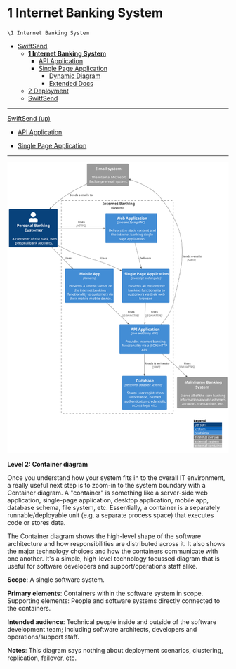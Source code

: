 # 1 Internet Banking System

`\1 Internet Banking System`

* [SwiftSend](../README.md)
  * [**1 Internet Banking System**](../1%20Internet%20Banking%20System/README.md)
    * [API Application](../1%20Internet%20Banking%20System/API%20Application/README.md)
    * [Single Page Application](../1%20Internet%20Banking%20System/Single%20Page%20Application/README.md)
      * [Dynamic Diagram](../1%20Internet%20Banking%20System/Single%20Page%20Application/Dynamic%20Diagram/README.md)
      * [Extended Docs](../1%20Internet%20Banking%20System/Single%20Page%20Application/Extended%20Docs/README.md)
  * [2 Deployment](../2%20Deployment/README.md)
  * [SwitfSend](../SwitfSend/README.md)

---

[SwiftSend (up)](../README.md)

- [API Application](../1%20Internet%20Banking%20System/API%20Application/README.md)

- [Single Page Application](../1%20Internet%20Banking%20System/Single%20Page%20Application/README.md)

---

![diagram](system.svg)

**Level 2: Container diagram**

Once you understand how your system fits in to the overall IT environment, a really useful next step is to zoom-in to the system boundary with a Container diagram. A "container" is something like a server-side web application, single-page application, desktop application, mobile app, database schema, file system, etc. Essentially, a container is a separately runnable/deployable unit (e.g. a separate process space) that executes code or stores data.

The Container diagram shows the high-level shape of the software architecture and how responsibilities are distributed across it. It also shows the major technology choices and how the containers communicate with one another. It's a simple, high-level technology focussed diagram that is useful for software developers and support/operations staff alike.

**Scope**: A single software system.

**Primary elements**: Containers within the software system in scope.
Supporting elements: People and software systems directly connected to the containers.

**Intended audience**: Technical people inside and outside of the software development team; including software architects, developers and operations/support staff.

**Notes**: This diagram says nothing about deployment scenarios, clustering, replication, failover, etc.
